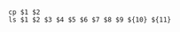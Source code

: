 <!-- usedin: [ _includes/_inlines/AddOns/common/add-ins-jobs] - layout:code post: add-ins-jobs_notation -->

```

cp $1 $2
ls $1 $2 $3 $4 $5 $6 $7 $8 $9 ${10} ${11}

```
